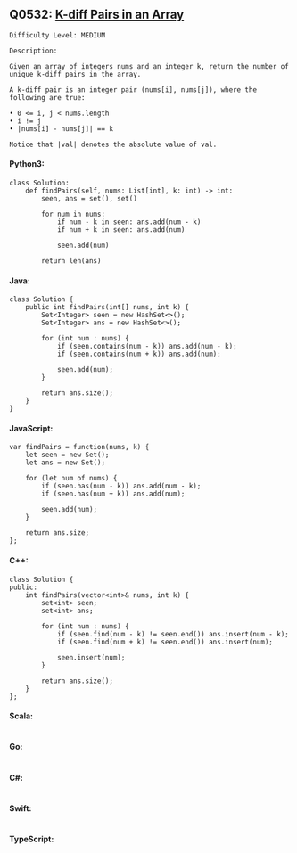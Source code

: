 ## Q0532: [K-diff Pairs in an Array](https://leetcode.com/problems/k-diff-pairs-in-an-array/)

```
Difficulty Level: MEDIUM
```

```
Description:

Given an array of integers nums and an integer k, return the number of unique k-diff pairs in the array.

A k-diff pair is an integer pair (nums[i], nums[j]), where the following are true:

• 0 <= i, j < nums.length
• i != j
• |nums[i] - nums[j]| == k

Notice that |val| denotes the absolute value of val.
```

#### Python3:

```
class Solution:
    def findPairs(self, nums: List[int], k: int) -> int:
        seen, ans = set(), set()

        for num in nums:
            if num - k in seen: ans.add(num - k)
            if num + k in seen: ans.add(num)

            seen.add(num)

        return len(ans)
```

#### Java:

```
class Solution {
    public int findPairs(int[] nums, int k) {
        Set<Integer> seen = new HashSet<>();
        Set<Integer> ans = new HashSet<>();

        for (int num : nums) {
            if (seen.contains(num - k)) ans.add(num - k);
            if (seen.contains(num + k)) ans.add(num);
            
            seen.add(num);
        }

        return ans.size();
    }
}
```

#### JavaScript:

```
var findPairs = function(nums, k) {
    let seen = new Set();
    let ans = new Set();

    for (let num of nums) {
        if (seen.has(num - k)) ans.add(num - k);
        if (seen.has(num + k)) ans.add(num);
            
        seen.add(num);
    }

    return ans.size;
};
```

#### C++:

```
class Solution {
public:
    int findPairs(vector<int>& nums, int k) {
        set<int> seen;
        set<int> ans;

        for (int num : nums) {
            if (seen.find(num - k) != seen.end()) ans.insert(num - k);
            if (seen.find(num + k) != seen.end()) ans.insert(num);
            
            seen.insert(num);
        }

        return ans.size();
    }
};
```

#### Scala:

```

```

#### Go:

```

```

#### C#:

```

```

#### Swift:

```

```

#### TypeScript:

```

```